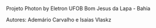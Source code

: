 Projeto Photon by Eletron 
UFOB Bom Jesus da Lapa - Bahia

Autores: Ademário Carvalho e Isaias Vlaskz

